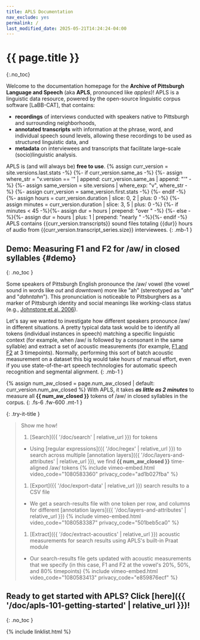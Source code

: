```yaml
---
title: APLS Documentation
nav_exclude: yes
permalink: /
last_modified_date: 2025-05-21T14:24:24-04:00
---
```


# {{ page.title }}
{:.no_toc}

Welcome to the documentation homepage for the **Archive of Pittsburgh Language and Speech** (aka **APLS**, pronounced like _apples_)!
APLS is a linguistic data resource, powered by the open-source linguistic corpus software [LaBB-CAT], that contains:
- **recordings** of interviews conducted with speakers native to Pittsburgh and surrounding neighborhoods,
- **annotated transcripts** with information at the phrase, word, and individual speech sound levels, allowing these recordings to be used as structured linguistic data, and
- **metadata** on interviewees and transcripts that facilitate large-scale (socio)linguistic analysis.

APLS is (and will always be) **free to use**.
{% assign curr_version = site.versions.last.stats -%}
{%- if curr_version.same_as -%}
  {%- assign where_str = "v.version == '" | append: curr_version.same_as | append: "'" -%}
  {%- assign same_version = site.versions | where_exp: "v", where_str -%}
  {%- assign curr_version = same_version.first.stats -%}
{%- endif -%}
{%- assign hours = curr_version.duration | slice: 0, 2 | plus: 0 -%}
{%- assign minutes = curr_version.duration | slice: 3, 5 | plus: 0 -%}
{%- if minutes < 45 -%}{%- assign dur = hours | prepend: "over " -%}
{%- else -%}{%- assign dur = hours | plus: 1 | prepend: "nearly " -%}{%- endif -%}
APLS contains {{curr_version.transcripts}} sound files totaling {{dur}} hours of audio from {{curr_version.transcript_series.size}} interviewees.
{: .mb-1 }

## Demo: Measuring F1 and F2 for /aw/ in closed syllables {#demo}
{: .no_toc }

Some speakers of Pittsburgh English pronounce the /aw/ vowel (the vowel sound in words like _out_ and _downtown_) more like "ah" (stereotyped as "_aht_" and "_dahntahn_").
This pronunciation is noticeable to Pittsburghers as a marker of Pittsburgh identity and social meanings like working-class status (e.g., [Johnstone et al. 2006](https://doi.org/10.1177/0075424206290692)).

Let's say we wanted to investigate how different speakers pronounce /aw/ in different situations.
A pretty typical data task would be to identify all tokens (individual instances in speech) matching a specific linguistic context (for example, when /aw/ is followed by a consonant in the same syllable) and extract a set of acoustic measurements (for example, [F1 and F2](https://corpus.eduhk.hk/english_pronunciation/index.php/2-2-formants-of-vowels/) at 3 timepoints).
Normally, performing this sort of batch acoustic measurement on a dataset this big would take hours of manual effort, even if you use state-of-the-art speech technologies for automatic speech recognition and segmental alignment.
{: .mb-1 }

{% assign num_aw_closed = page.num_aw_closed | default: curr_version.num_aw_closed %}
With APLS, it takes **_as little as 2 minutes_** to measure all **{{ num_aw_closed }}** tokens of /aw/ in closed syllables in the corpus.
{: .fs-6 .fw-600 .mt-1 }

{: .try-it-title }
> Show me how!
>
> 1. [Search]({{ '/doc/search' | relative_url }}) for tokens
>   - Using [regular expressions]({{ '/doc/regex' | relative_url }}) to search across multiple [annotation layers]({{ '/doc/layers-and-attributes' | relative_url }}), we find **{{ num_aw_closed }}** time-aligned /aw/ tokens
>     {% include vimeo-embed.html video_code="1080583360" privacy_code="ad1b027fba" %}
>     
> 1. [Export]({{ '/doc/export-data' | relative_url }}) search results to a CSV file
>   - We get a search-results file with one token per row, and columns for different [annotation layers]({{ '/doc/layers-and-attributes' | relative_url }})
>     {% include vimeo-embed.html video_code="1080583387" privacy_code="501beb5ca0" %}
>     
> 1. [Extract]({{ '/doc/extract-acoustics' | relative_url }}) acoustic measurements for search results using APLS's built-in Praat module
>   - Our search-results file gets updated with acoustic measurements that we specify (in this case, F1 and F2 at the vowel's 20%, 50%, and 80% timepoints)
>     {% include vimeo-embed.html video_code="1080583413" privacy_code="e859876ecf" %}


## Ready to get started with APLS? Click [here]({{ '/doc/apls-101-getting-started' | relative_url }})!
{: .no_toc }

{% include linklist.html %}
